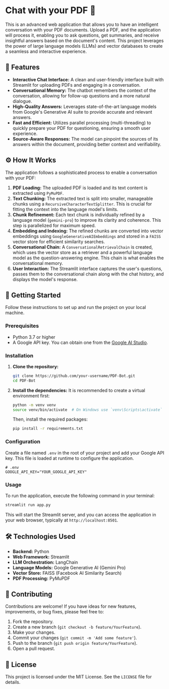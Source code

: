 # Chat with your PDF 📄

This is an advanced web application that allows you to have an intelligent conversation with your PDF documents. Upload a PDF, and the application will process it, enabling you to ask questions, get summaries, and receive insightful answers based on the document's content. This project leverages the power of large language models (LLMs) and vector databases to create a seamless and interactive experience.

## 🌟 Features

- **Interactive Chat Interface:** A clean and user-friendly interface built with Streamlit for uploading PDFs and engaging in a conversation.
- **Conversational Memory:** The chatbot remembers the context of the conversation, allowing for follow-up questions and a more natural dialogue.
- **High-Quality Answers:** Leverages state-of-the-art language models from Google's Generative AI suite to provide accurate and relevant answers.
- **Fast and Efficient:** Utilizes parallel processing (multi-threading) to quickly prepare your PDF for questioning, ensuring a smooth user experience.
- **Source-Aware Responses:** The model can pinpoint the sources of its answers within the document, providing better context and verifiability.

## ⚙️ How It Works

The application follows a sophisticated process to enable a conversation with your PDF:

1.  **PDF Loading:** The uploaded PDF is loaded and its text content is extracted using `PyMuPDF`.
2.  **Text Chunking:** The extracted text is split into smaller, manageable chunks using a `RecursiveCharacterTextSplitter`. This is crucial for fitting the context into the language model's limits.
3.  **Chunk Refinement:** Each text chunk is individually refined by a language model (`gemini-pro`) to improve its clarity and coherence. This step is parallelized for maximum speed.
4.  **Embedding and Indexing:** The refined chunks are converted into vector embeddings using `GoogleGenerativeAIEmbeddings` and stored in a `FAISS` vector store for efficient similarity searches.
5.  **Conversational Chain:** A `ConversationalRetrievalChain` is created, which uses the vector store as a retriever and a powerful language model as the question-answering engine. This chain is what enables the conversational memory.
6.  **User Interaction:** The Streamlit interface captures the user's questions, passes them to the conversational chain along with the chat history, and displays the model's response.

## 🚀 Getting Started

Follow these instructions to set up and run the project on your local machine.

### Prerequisites

- Python 3.7 or higher
- A Google API key. You can obtain one from the [Google AI Studio](https://aistudio.google.com/).

### Installation

1.  **Clone the repository:**

    ```bash
    git clone https://github.com/your-username/PDF-Bot.git
    cd PDF-Bot
    ```

2.  **Install the dependencies:**
    It is recommended to create a virtual environment first:
    ```bash
    python -m venv venv
    source venv/bin/activate  # On Windows use `venv\Scripts\activate`
    ```
    Then, install the required packages:
    ```bash
    pip install -r requirements.txt
    ```

### Configuration

Create a file named `.env` in the root of your project and add your Google API key. This file is loaded at runtime to configure the application.

```
# .env
GOOGLE_API_KEY="YOUR_GOOGLE_API_KEY"
```

### Usage

To run the application, execute the following command in your terminal:

```bash
streamlit run app.py
```

This will start the Streamlit server, and you can access the application in your web browser, typically at `http://localhost:8501`.

## 🛠️ Technologies Used

- **Backend:** Python
- **Web Framework:** Streamlit
- **LLM Orchestration:** LangChain
- **Language Models:** Google Generative AI (Gemini Pro)
- **Vector Store:** FAISS (Facebook AI Similarity Search)
- **PDF Processing:** PyMuPDF

## 🤝 Contributing

Contributions are welcome! If you have ideas for new features, improvements, or bug fixes, please feel free to:

1.  Fork the repository.
2.  Create a new branch (`git checkout -b feature/YourFeature`).
3.  Make your changes.
4.  Commit your changes (`git commit -m 'Add some feature'`).
5.  Push to the branch (`git push origin feature/YourFeature`).
6.  Open a pull request.

## 📄 License

This project is licensed under the MIT License. See the `LICENSE` file for details.
